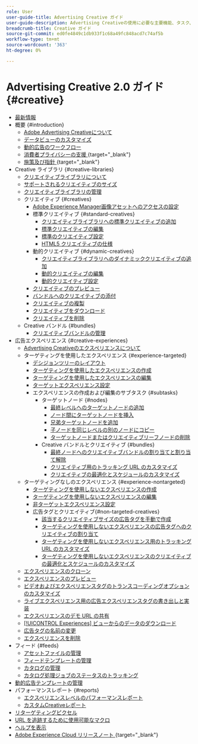 ```yaml
---
role: User
user-guide-title: Advertising Creative ガイド
user-guide-description: Advertising Creativeの使用に必要な主要機能、タスク、設定およびその他のリソースについて説明します。
breadcrumb-title: Creative ガイド
source-git-commit: ed0fe4849c1db933f1c68a49fc848acd7c74af5b
workflow-type: tm+mt
source-wordcount: '363'
ht-degree: 0%

---
```



# Advertising Creative 2.0 ガイド {#creative}

+ [最新情報](/help/creative/home.md)
+ 概要 {#introduction}
   + [Adobe Advertising Creativeについて](/help/creative/introduction/creative-about.md)
   + [データビューのカスタマイズ](/help/creative/introduction/customize-data-views.md)
   + [動的広告のワークフロー](/help/creative/introduction/workflow-dynamic-ads.md)
   + [ 消費者プライバシーの支援 ](https://experienceleague.adobe.com/docs/advertising/privacy/home.html){target="_blank"}<!-- This is a duplicate link to this file, so using an absolute link here instead of a relative link. Github doesn't allow duplicate links via relative links. -->
   + [ 施策及び指針 ](https://experienceleague.adobe.com/docs/advertising/privacy/home.html){target="_blank"}<!-- This is a duplicate link to this file, so using an absolute link here instead of a relative link. Github doesn't allow duplicate links via relative links. -->
+ Creative ライブラリ {#creative-libraries}
   + [クリエイティブライブラリについて](/help/creative/creative-libraries/creative-libraries-about.md)
   + [サポートされるクリエイティブのサイズ](/help/creative/creative-libraries/creative-sizes.md)
   + [クリエイティブライブラリの管理](/help/creative/creative-libraries/creative-library-manage.md)
   + クリエイティブ {#creatives}
      + [Adobe Experience Manager画像アセットへのアクセスの設定](/help/creative/creative-libraries/aem-assets-configure.md)
      + 標準クリエイティブ {#standard-creatives}
         + [クリエイティブライブラリへの標準クリエイティブの追加](/help/creative/creative-libraries/creative-add-standard.md)
         + [標準クリエイティブの編集](/help/creative/creative-libraries/creative-edit-standard.md)
         + [標準のクリエイティブ設定](/help/creative/creative-libraries/creative-settings-standard.md)
         + [HTML5 クリエイティブの仕様](/help/creative/creative-libraries/html5-creative-specification.md)
      + 動的クリエイティブ {#dynamic-creatives}
         + [クリエイティブライブラリへのダイナミッククリエイティブの追加](/help/creative/creative-libraries/creative-add-dynamic.md)
         + [動的クリエイティブの編集](/help/creative/creative-libraries/creative-edit-dynamic.md)
         + [動的クリエイティブ設定](/help/creative/creative-libraries/creative-settings-dynamic.md)
      + [クリエイティブのプレビュー](/help/creative/creative-libraries/creative-preview.md)
      + [バンドルへのクリエイティブの添付](/help/creative/creative-libraries/creative-attach-detach-bundles.md)
      + [クリエイティブの複製](/help/creative/creative-libraries/creative-duplicate.md)
      + [クリエイティブをダウンロード](/help/creative/creative-libraries/creative-download.md)
      + [クリエイティブを削除](/help/creative/creative-libraries/creative-delete.md)
   + Creative バンドル {#bundles}
      + [クリエイティブバンドルの管理](/help/creative/creative-libraries/bundle-manage.md)
+ 広告エクスペリエンス {#creative-experiences}
   + [Advertising Creativeのエクスペリエンスについて](/help/creative/experiences/experience-about.md)
   + ターゲティングを使用したエクスペリエンス {#experience-targeted}
      + [デシジョンツリーのレイアウト](/help/creative/experiences/experience-decision-tree.md)
      + [ターゲティングを使用したエクスペリエンスの作成](/help/creative/experiences/experience-create-targeting.md)
      + [ターゲティングを使用したエクスペリエンスの編集](/help/creative/experiences/experience-edit-targeting.md)
      + [ターゲットエクスペリエンス設定](/help/creative/experiences/experience-settings-targeting.md)
      + エクスペリエンスの作成および編集のサブタスク {#subtasks}
         + ターゲットノード {#nodes}
            + [最終レベルへのターゲットノードの追加](/help/creative/experiences/experience-target-node-add-final.md)
            + [ノード間にターゲットノードを挿入](/help/creative/experiences/experience-target-node-add-inner.md)
            + [兄弟ターゲットノードを追加](/help/creative/experiences/experience-target-node-add-sibling.md)
            + [子ノードを同じレベルの別のノードにコピー](/help/creative/experiences/experience-target-node-copy.md)
            + [ターゲットノードまたはクリエイティブリーフノードの削除](/help/creative/experiences/experience-target-node-delete.md)
         + Creative バンドルとクリエイティブ {#bundles}
            + [最終ノードへのクリエイティブバンドルの割り当てと割り当て解除](/help/creative/experiences/experience-assign-creative-bundles.md)
            + [クリエイティブ用のトラッキング URL のカスタマイズ](/help/creative/experiences/experience-tracking-urls-targeting.md)
            + [クリエイティブの最適化とスケジュールのカスタマイズ](/help/creative/experiences/experience-optimization-scheduling-targeting.md)
   + ターゲティングなしのエクスペリエンス {#experience-nontargeted}
      + [ターゲティングを使用しないエクスペリエンスの作成](/help/creative/experiences/experience-create-no-targeting.md)
      + [ターゲティングを使用しないエクスペリエンスの編集](/help/creative/experiences/experience-edit-no-targeting.md)
      + [非ターゲットエクスペリエンス設定](/help/creative/experiences/experience-settings-no-targeting.md)
      + 広告タグとクリエイティブ{#non-targeted-creatives}
         + [該当するクリエイティブサイズの広告タグを手動で作成](/help/creative/experiences/experience-tag-create-manually.md)
         + [ターゲティングを使用しないエクスペリエンスの広告タグへのクリエイティブの割り当て](/help/creative/experiences/experience-tag-assign-creatives.md)
         + [ターゲティングを使用しないエクスペリエンス用のトラッキング URL のカスタマイズ](/help/creative/experiences/experience-tracking-urls-no-targeting.md)
         + [ターゲティングを使用しないエクスペリエンスのクリエイティブの最適化とスケジュールのカスタマイズ](/help/creative/experiences/experience-optimization-scheduling-no-targeting.md)
   + [エクスペリエンスのクローン](/help/creative/experiences/experience-clone.md)
   + [エクスペリエンスのプレビュー](/help/creative/experiences/experience-preview.md)
   + [ビデオおよびエクスペリエンスタグのトランスコーディングオプションのカスタマイズ](/help/creative/experiences/experience-tag-video-transcoding.md)
   + [ライブエクスペリエンス用の広告エクスペリエンスタグの書き出しと実装](/help/creative/experiences/experience-tag-export.md)
   + [エクスペリエンスのデモ URL の共有](/help/creative/experiences/experience-share-demo-url.md)
   + [[!UICONTROL Experiences] ビューからのデータのダウンロード](/help/creative/experiences/experience-download-view.md)
   + [広告タグの名前の変更](/help/creative/experiences/experience-tag-rename.md)
   + [エクスペリエンスを削除](/help/creative/experiences/experience-delete.md)
+ フィード {#feeds}
   + [アセットファイルの管理](/help/creative/feeds/asset-manage.md)
   + [フィードテンプレートの管理](/help/creative/feeds/feed-template-manage.md)
   + [カタログの管理](/help/creative/feeds/catalog-manage.md)
   + [カタログ処理ジョブのステータスのトラッキング](/help/creative/feeds/job-status-track.md)
+ [動的広告テンプレートの管理](/help/creative/ad-templates/ad-template-manage.md)
+ パフォーマンスレポート {#reports}
   + [エクスペリエンスレベルのパフォーマンスレポート](/help/creative/experiences/experience-performance-details.md)
   + [カスタムCreativeレポート](/help/creative/report-custom-creative.md)
+ [リターゲティングピクセル](/help/creative/pixels/retargeting-pixel-manage.md)
+ [URL を追跡するために使用可能なマクロ](/help/creative/creative-macros.md)
+ [ヘルプを表示](/help/creative/get-help.md)
+ [Adobe Experience Cloud リリースノート ](https://experienceleague.adobe.com/docs/release-notes/experience-cloud/current.html){target="_blank"}

